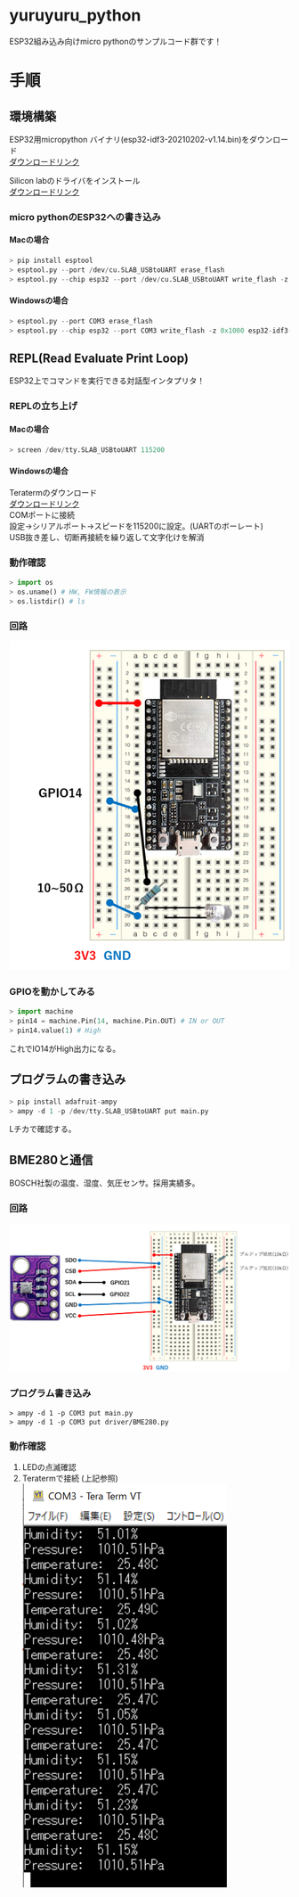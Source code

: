 
# yuruyuru_python

ESP32組み込み向けmicro pythonのサンプルコード群です！

# 手順

## 環境構築

ESP32用micropython バイナリ(esp32-idf3-20210202-v1.14.bin)をダウンロード   
[ダウンロードリンク](https://micropython.org/download/esp32/)

Silicon labのドライバをインストール    
[ダウンロードリンク](https://jp.silabs.com/developers/usb-to-uart-bridge-vcp-drivers)

### micro pythonのESP32への書き込み
#### Macの場合
```python
> pip install esptool
> esptool.py --port /dev/cu.SLAB_USBtoUART erase_flash
> esptool.py --chip esp32 --port /dev/cu.SLAB_USBtoUART write_flash -z 0x1000 esp32-idf3-20210202-v1.14.bin
```

#### Windowsの場合
```python
> esptool.py --port COM3 erase_flash
> esptool.py --chip esp32 --port COM3 write_flash -z 0x1000 esp32-idf3-20210202-v1.14.bin
```

## REPL(Read Evaluate Print Loop)

ESP32上でコマンドを実行できる対話型インタプリタ！

### REPLの立ち上げ
#### Macの場合    
```python
> screen /dev/tty.SLAB_USBtoUART 115200
```

#### Windowsの場合    
Teratermのダウンロード    
[ダウンロードリンク](https://forest.watch.impress.co.jp/library/software/utf8teraterm/)    
COMポートに接続    
設定->シリアルポート->スピードを115200に設定。(UARTのボーレート)    
USB抜き差し、切断再接続を繰り返して文字化けを解消    

### 動作確認
```python
> import os
> os.uname() # HW, FW情報の表示
> os.listdir() # ls
```
### 回路
![LED回路](https://github.com/badmintoncryer/yuruyuru_python/blob/images/LED_schematic.PNG?raw=true)

### GPIOを動かしてみる

```python
> import machine
> pin14 = machine.Pin(14, machine.Pin.OUT) # IN or OUT
> pin14.value(1) # High
```

これでIO14がHigh出力になる。

## プログラムの書き込み

```python
> pip install adafruit-ampy
> ampy -d 1 -p /dev/tty.SLAB_USBtoUART put main.py
```

Lチカで確認する。

## BME280と通信
BOSCH社製の温度、湿度、気圧センサ。採用実績多。
### 回路
![回路](https://github.com/badmintoncryer/yuruyuru_python/blob/images/BME280_schematic.PNG?raw=true)
### プログラム書き込み
    > ampy -d 1 -p COM3 put main.py
    > ampy -d 1 -p COM3 put driver/BME280.py

### 動作確認
1. LEDの点滅確認
2. Teratermで接続 (上記参照)
![ログ](https://github.com/badmintoncryer/yuruyuru_python/blob/images/bme280_log.PNG?raw=true)



